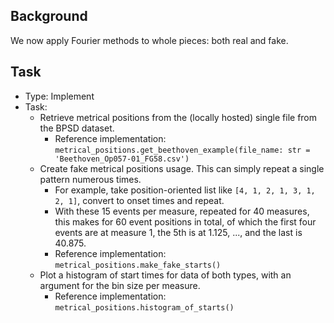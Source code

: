 ## Background

We now apply Fourier methods to whole pieces: both real and fake.

## Task

- Type: Implement
- Task:
  - Retrieve metrical positions from the (locally hosted) single file from the BPSD dataset. 
    - Reference implementation: `metrical_positions.get_beethoven_example(file_name: str = 'Beethoven_Op057-01_FG58.csv')`
  - Create fake metrical positions usage. This can simply repeat a single pattern numerous times.
    - For example, take position-oriented list like `[4, 1, 2, 1, 3, 1, 2, 1]`, convert to onset times and repeat.
    - With these 15 events per measure, repeated for 40 measures, this makes for 60 event positions in total,
      of which the first four events are at measure 1, the 5th is at 1.125, ..., and the last is 40.875.
    - Reference implementation: `metrical_positions.make_fake_starts()`
  - Plot a histogram of start times for data of both types, with an argument for the bin size per measure.
    - Reference implementation: `metrical_positions.histogram_of_starts()`
